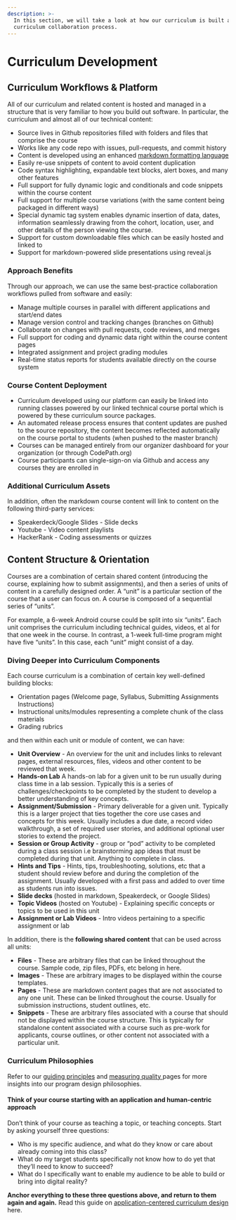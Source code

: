 ```yaml
---
description: >-
  In this section, we will take a look at how our curriculum is built and the
  curriculum collaboration process.
---
```


# Curriculum Development

## Curriculum Workflows & Platform

All of our curriculum and related content is hosted and managed in a structure that is very familiar to how you build out software. In particular, the curriculum and almost all of our technical content:

* Source lives in Github repositories filled with folders and files that comprise the course
* Works like any code repo with issues, pull-requests, and commit history
* Content is developed using an enhanced [markdown formatting language](https://www.markdownguide.org/cheat-sheet/)
* Easily re-use snippets of content to avoid content duplication
* Code syntax highlighting, expandable text blocks, alert boxes, and many other features
* Full support for fully dynamic logic and conditionals and code snippets within the course content
* Full support for multiple course variations \(with the same content being packaged in different ways\)
* Special dynamic tag system enables dynamic insertion of data, dates, information seamlessly drawing from the cohort, location, user, and other details of the person viewing the course.
* Support for custom downloadable files which can be easily hosted and linked to
* Support for markdown-powered slide presentations using reveal.js

### **Approach Benefits**

Through our approach, we can use the same best-practice collaboration workflows pulled from software and easily:

* Manage multiple courses in parallel with different applications and start/end dates
* Manage version control and tracking changes \(branches on Github\)
* Collaborate on changes with pull requests, code reviews, and merges
* Full support for coding and dynamic data right within the course content pages
* Integrated assignment and project grading modules
* Real-time status reports for students available directly on the course system

### **Course Content Deployment**

* Curriculum developed using our platform can easily be linked into running classes powered by our linked technical course portal which is powered by these curriculum source packages.
* An automated release process ensures that content updates are pushed to the source repository, the content becomes reflected automatically on the course portal to students \(when pushed to the master branch\)
* Courses can be managed entirely from our organizer dashboard for your organization \(or through CodePath.org\)  
* Course participants can single-sign-on via Github and access any courses they are enrolled in

### Additional Curriculum Assets

In addition, often the markdown course content will link to content on the following third-party services:

* Speakerdeck/Google Slides - Slide decks
* Youtube - Video content playlists
* HackerRank - Coding assessments or quizzes

## Content Structure & Orientation

Courses are a combination of certain shared content \(introducing the course, explaining how to submit assignments\), and then a series of units of content in a carefully designed order. A “unit” is a particular section of the course that a user can focus on. A course is composed of a sequential series of “units”.

For example, a 6-week Android course could be split into six “units”. Each unit comprises the curriculum including technical guides, videos, et al for that one week in the course. In contrast, a 1-week full-time program might have five “units”. In this case, each “unit” might consist of a day.

### Diving Deeper into Curriculum Components

Each course curriculum is a combination of certain key well-defined building blocks:

* Orientation pages \(Welcome page, Syllabus, Submitting Assignments Instructions\)
* Instructional units/modules representing a complete chunk of the class materials
* Grading rubrics

and then within each unit or module of content, we can have:

* **Unit Overview** - An overview for the unit and includes links to relevant pages, external resources, files, videos and other content to be reviewed that week.
* **Hands-on Lab** A hands-on lab for a given unit to be run usually during class time in a lab session. Typically this is a series of challenges/checkpoints to be completed by the student to develop a better understanding of key concepts.
* **Assignment/Submission** - Primary deliverable for a given unit. Typically this is a larger project that ties together the core use cases and concepts for this week. Usually includes a due date, a record video walkthrough, a set of required user stories, and additional optional user stories to extend the project.
* **Session or Group Activity** - group or “pod” activity to be completed during a class session i.e brainstorming app ideas that must be completed during that unit. Anything to complete in class.
* **Hints and Tips** - Hints, tips, troubleshooting, solutions, etc that a student should review before and during the completion of the assignment. Usually developed with a first pass and added to over time as students run into issues.
* **Slide decks** \(hosted in markdown, Speakerdeck, or Google Slides\)
* **Topic Videos** \(hosted on Youtube\) - Explaining specific concepts or topics to be used in this unit
* **Assignment or Lab Videos** - Intro videos pertaining to a specific assignment or lab

In addition, there is the **following shared content** that can be used across all units:

* **Files** - These are arbitrary files that can be linked throughout the course. Sample code, zip files, PDFs, etc belong in here.
* **Images** - These are arbitrary images to be displayed within the course templates.
* **Pages** - These are markdown content pages that are not associated to any one unit. These can be linked throughout the course. Usually for submission instructions, student outlines, etc.
* **Snippets** - These are arbitrary files associated with a course that should not be displayed within the course structure. This is typically for standalone content associated with a course such as pre-work for applicants, course outlines, or other content not associated with a particular unit.

### Curriculum Philosophies

Refer to our [guiding principles](guiding-principles.md) and [measuring quality ](program-quality.md)pages for more insights into our program design philosophies.

#### Think of your course starting with an application and human-centric approach <a id="Think-of-your-course-starting-with-an-application-and-human-centric-approach"></a>

Don’t think of your course as teaching a topic, or teaching concepts. Start by asking yourself three questions:

* Who is my specific audience, and what do they know or care about already coming into this class?
* What do my target students specifically not know how to do yet that they’ll need to know to succeed?
* What do I specifically want to enable my audience to be able to build or bring into digital reality?

**Anchor everything to these three questions above, and return to them again and again.** Read this guide on [application-centered curriculum design](https://hackmd.io/@nesquena/application-centric-education) here.



